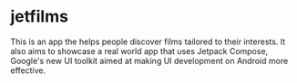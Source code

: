 # jetfilms
This is an app the helps people discover films tailored to their interests. It also aims to showcase a real world app that uses Jetpack Compose, Google's new UI toolkit aimed at making UI development on Android more effective.
